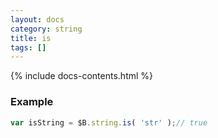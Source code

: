 ```yaml
---
layout: docs
category: string
title: is
tags: []
---
```


{% include docs-contents.html %}

### Example
```js
var isString = $B.string.is( 'str' );// true
```